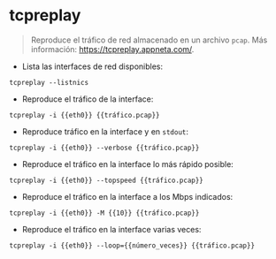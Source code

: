 # tcpreplay

> Reproduce el tráfico de red almacenado en un archivo `pcap`.
> Más información: <https://tcpreplay.appneta.com/>.

- Lista las interfaces de red disponibles:

`tcpreplay --listnics`

- Reproduce el tráfico de la interface:

`tcpreplay -i {{eth0}} {{tráfico.pcap}}`

- Reproduce tráfico en la interface y en `stdout`:

`tcpreplay -i {{eth0}} --verbose {{tráfico.pcap}}`

- Reproduce el tráfico en la interface lo más rápido posible:

`tcpreplay -i {{eth0}} --topspeed {{tráfico.pcap}}`

- Reproduce el tráfico en la interface a los Mbps indicados:

`tcpreplay -i {{eth0}} -M {{10}} {{tráfico.pcap}}`

- Reproduce el tráfico en la interface varias veces:

`tcpreplay -i {{eth0}} --loop={{número_veces}} {{tráfico.pcap}}`

